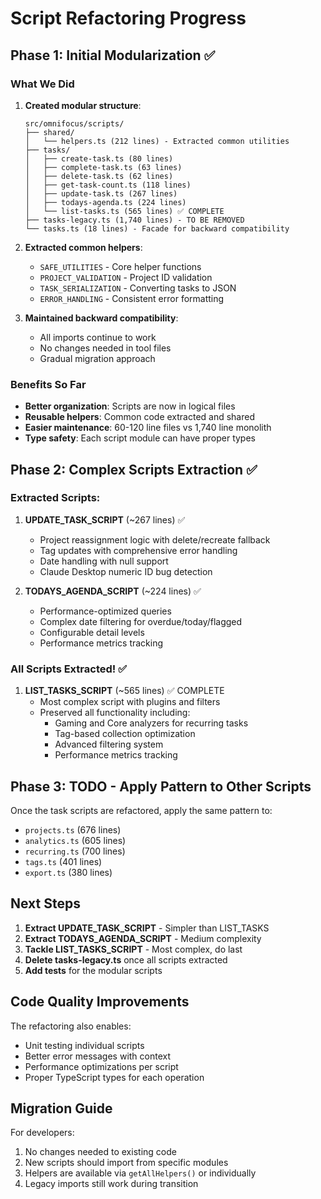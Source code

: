 # Script Refactoring Progress

## Phase 1: Initial Modularization ✅

### What We Did
1. **Created modular structure**:
   ```
   src/omnifocus/scripts/
   ├── shared/
   │   └── helpers.ts (212 lines) - Extracted common utilities
   ├── tasks/
   │   ├── create-task.ts (80 lines)
   │   ├── complete-task.ts (63 lines)
   │   ├── delete-task.ts (62 lines)
   │   ├── get-task-count.ts (118 lines)
   │   ├── update-task.ts (267 lines)
   │   ├── todays-agenda.ts (224 lines)
   │   └── list-tasks.ts (565 lines) ✅ COMPLETE
   ├── tasks-legacy.ts (1,740 lines) - TO BE REMOVED
   └── tasks.ts (18 lines) - Facade for backward compatibility
   ```

2. **Extracted common helpers**:
   - `SAFE_UTILITIES` - Core helper functions
   - `PROJECT_VALIDATION` - Project ID validation
   - `TASK_SERIALIZATION` - Converting tasks to JSON
   - `ERROR_HANDLING` - Consistent error formatting

3. **Maintained backward compatibility**:
   - All imports continue to work
   - No changes needed in tool files
   - Gradual migration approach

### Benefits So Far
- **Better organization**: Scripts are now in logical files
- **Reusable helpers**: Common code extracted and shared
- **Easier maintenance**: 60-120 line files vs 1,740 line monolith
- **Type safety**: Each script module can have proper types

## Phase 2: Complex Scripts Extraction ✅

### Extracted Scripts:

1. **UPDATE_TASK_SCRIPT** (~267 lines) ✅
   - Project reassignment logic with delete/recreate fallback
   - Tag updates with comprehensive error handling
   - Date handling with null support
   - Claude Desktop numeric ID bug detection

2. **TODAYS_AGENDA_SCRIPT** (~224 lines) ✅
   - Performance-optimized queries
   - Complex date filtering for overdue/today/flagged
   - Configurable detail levels
   - Performance metrics tracking

### All Scripts Extracted! ✅

1. **LIST_TASKS_SCRIPT** (~565 lines) ✅ COMPLETE
   - Most complex script with plugins and filters
   - Preserved all functionality including:
     - Gaming and Core analyzers for recurring tasks
     - Tag-based collection optimization
     - Advanced filtering system
     - Performance metrics tracking

## Phase 3: TODO - Apply Pattern to Other Scripts

Once the task scripts are refactored, apply the same pattern to:
- `projects.ts` (676 lines)
- `analytics.ts` (605 lines)
- `recurring.ts` (700 lines)
- `tags.ts` (401 lines)
- `export.ts` (380 lines)

## Next Steps

1. **Extract UPDATE_TASK_SCRIPT** - Simpler than LIST_TASKS
2. **Extract TODAYS_AGENDA_SCRIPT** - Medium complexity
3. **Tackle LIST_TASKS_SCRIPT** - Most complex, do last
4. **Delete tasks-legacy.ts** once all scripts extracted
5. **Add tests** for the modular scripts

## Code Quality Improvements

The refactoring also enables:
- Unit testing individual scripts
- Better error messages with context
- Performance optimizations per script
- Proper TypeScript types for each operation

## Migration Guide

For developers:
1. No changes needed to existing code
2. New scripts should import from specific modules
3. Helpers are available via `getAllHelpers()` or individually
4. Legacy imports still work during transition